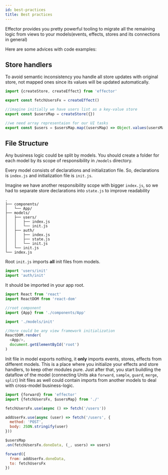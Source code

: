 ```yaml
---
id: best-practices
title: Best practices
---
```


Effector provides you pretty powerful tooling to migrate all the remaining logic from views to your models(events, effects, stores and its connections in general)

Here are some advices with code examples:

## Store handlers

To avoid semantic inconsistency  you handle all store updates with original store, not mapped ones since its values will be updated automatically.

```js title="src/models/users/index.js"
import {createStore, createEffect} from 'effector'

export const fetchUsersFx = createEffect()

//imagine initially we have users list as a key-value store
export const $usersMap = createStore({}) 

//we need array representaion for our UI tasks
export const $users = $usersMap.map((usersMap) => Object.values(usersMap))

```



## File Structure

Any business logic could be split by models. You should create a folder for each model by its scope of responsibility in `/models` directory. 

Every model consists of declarations and initialization file. So, declarations is `index.js` and initialization file is `init.js`.

Imagine we have another responsibility scope with bigger `index.js`, so we had to separate store declarations into `state.js` to improve readability 
```
.
├── components/
│   └── App/
├── models/
│   ├── users/
│   │   ├── index.js
│   │   └── init.js
│   ├── auth/
│   │   ├── index.js
│   │   ├── state.js
│   │   └── init.js
│   └── init.js
└── index.js
```

Root `init.js` imports **all** init files from models.
```js title="models/init.js"
import 'users/init'
import 'auth/init'
```

It should be imported in your app root.
```js title="index.js"
import React from 'react'
import ReactDOM from 'react-dom'

//root component
import {App} from './components/App'

import './models/init'

//Here could be any view framework initialization
ReactDOM.render(
  <App/>,
  document.getElementById('root')
)
```

Init file in model exports nothing, it **only** imports events, stores, effects from different models. 
This is a place where you initialize your effects and store handlers, to keep other modules pure. Just after that, you start buildling the dataflow of the model (connecting Units aka `forward`, `sample`, `guard`, `merge`, `split`)
Init files as well could contain imports from another models to deal with cross-model business-logic. 

```js title="models/users/init.js"
import {forward} from 'effector'
import {fetchUsersFx, $usersMap} from './'

fetchUsersFx.use(async () => fetch('/users'))

addUserFx.use(async (user) => fetch('/users', {
  method: 'POST', 
  body: JSON.stringify(user)
}))

$usersMap
.on(fetchUsersFx.doneData, (_, users) => users)

forward({
  from: addUserFx.doneData,
  to: fetchUsersFx
})
```
